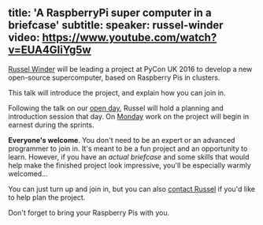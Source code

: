 title: 'A RaspberryPi super computer in a briefcase'
subtitle:
speaker: russel-winder
video: https://www.youtube.com/watch?v=EUA4GIiYg5w
---
[Russel Winder](https://www.russel.org.uk/stories/short-biography.html) will be leading a project at PyCon UK 2016 to
develop a new open-source supercomputer, based on Raspberry Pis in clusters.

This talk will introduce the project, and explain how you can join in.

Following the talk on our [open day](/introduction/), Russel will hold a planning and introduction
session that day. On [Monday](/code-day/) work on the project will begin in earnest during the sprints.

**Everyone's welcome**. You don't need to be an expert or an advanced programmer to join in. It's meant to be a fun
project and an opportunity to learn. However, if you have an *actual briefcase* and some skills that would help make
the finished project look impressive, you'll be especially warmly welcomed...

You can just turn up and join in, but you can also [contact Russel](https://www.russel.org.uk/stories/contact.html) if
you'd like to help plan the project.

Don't forget to bring your Raspberry Pis with you.
